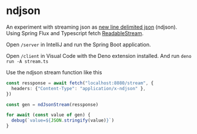 # ndjson
An experiment with streaming json as [new line delimited json](http://ndjson.org/) (ndjson). Using Spring Flux and Typescript fetch [ReadableStream](https://developer.mozilla.org/en-US/docs/Web/API/Streams_API/Using_readable_streams).

Open `/server` in IntelliJ and run the Spring Boot application.

Open `/client` in Visual Code with the Deno extension installed. And run 
`deno run -A stream.ts`

Use the ndjson stream function like this
```typescript
const ressponse = await fetch("localhost:8080/stream", {
  headers: {"Content-Type": "application/x-ndjson" },
})

const gen = ndJsonStream(ressponse)

for await (const value of gen) {
  debug(`value=${JSON.stringify(value)}`)
}
```